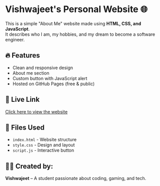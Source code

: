 # Vishwajeet's Personal Website 🌐

This is a simple "About Me" website made using **HTML, CSS, and JavaScript**.  
It describes who I am, my hobbies, and my dream to become a software engineer.

## 🔥 Features
- Clean and responsive design
- About me section
- Custom button with JavaScript alert
- Hosted on GitHub Pages (free & public)

## 🚀 Live Link
[Click here to view the website](https://yourusername.github.io/vishwajeet-website/)

## 📁 Files Used
- `index.html` - Website structure
- `style.css` - Design and layout
- `script.js` - Interactive button

## 👨‍💻 Created by:
**Vishwajeet** – A student passionate about coding, gaming, and tech.
